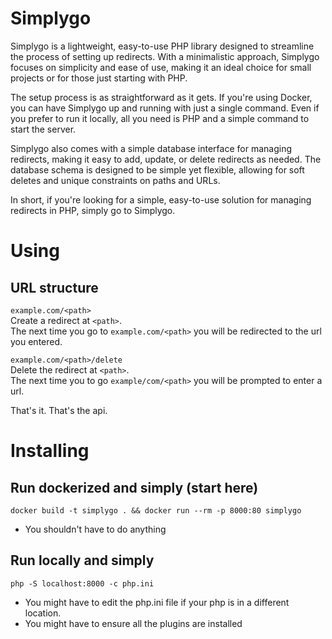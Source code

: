 # Simplygo

Simplygo is a lightweight, easy-to-use PHP library designed to streamline the process of setting up redirects. With a minimalistic approach, Simplygo focuses on simplicity and ease of use, making it an ideal choice for small projects or for those just starting with PHP.

The setup process is as straightforward as it gets. If you're using Docker, you can have Simplygo up and running with just a single command. Even if you prefer to run it locally, all you need is PHP and a simple command to start the server.

Simplygo also comes with a simple database interface for managing redirects, making it easy to add, update, or delete redirects as needed. The database schema is designed to be simple yet flexible, allowing for soft deletes and unique constraints on paths and URLs.

In short, if you're looking for a simple, easy-to-use solution for managing redirects in PHP, simply go to Simplygo.

# Using

## URL structure
`example.com/<path>`  
Create a redirect at `<path>`.  
The next time you go to `example.com/<path>` you will be redirected to the url you entered.  


`example.com/<path>/delete`  
Delete the redirect at `<path>`.  
The next time you to go `example/com/<path>` you will be prompted to enter a url.  

That's it. That's the api.




# Installing
## Run dockerized and simply  (start here)
`docker build -t simplygo . && docker run --rm -p 8000:80 simplygo`  
* You shouldn't have to do anything


## Run locally and simply
`php -S localhost:8000 -c php.ini`   

* You might have to edit the php.ini file if your php is in a different location.  
* You might have to ensure all the plugins are installed  

